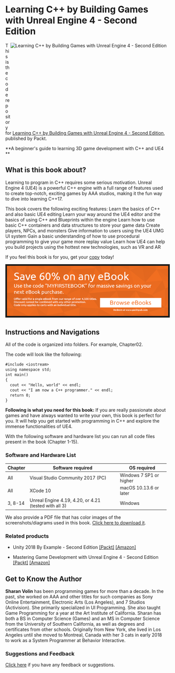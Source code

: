 # Learning C++ by Building Games with Unreal Engine 4 - Second Edition

<a href="https://www.packtpub.com/game-development/learning-c-building-games-unreal-engine-4-second-edition?utm_source=github&utm_medium=repository&utm_campaign=9781788476249 "><img src="https://d255esdrn735hr.cloudfront.net/sites/default/files/imagecache/ppv4_main_book_cover/9781788476249.png" alt="Learning C++ by Building Games with Unreal Engine 4 - Second Edition" height="256px" align="right"></a>

This is the code repository for [Learning C++ by Building Games with Unreal Engine 4 - Second Edition](https://www.packtpub.com/game-development/learning-c-building-games-unreal-engine-4-second-edition?utm_source=github&utm_medium=repository&utm_campaign=9781788476249 ), published by Packt.

**A beginner's guide to learning 3D game development with C++ and UE4	**

## What is this book about?
Learning to program in C++ requires some serious motivation. Unreal Engine 4 (UE4) is a powerful C++ engine with a full range of features used to create top-notch, exciting games by AAA studios, making it the fun way to dive into learning C++17.

This book covers the following exciting features:
Learn the basics of C++ and also basic UE4 editing 
Learn your way around the UE4 editor and the basics of using C++ and Blueprints within the engine 
Learn how to use basic C++ containers and data structures to store your game data 
Create players, NPCs, and monsters 
Give information to users using the UE4 UMG UI system 
Gain a basic understanding of how to use procedural programming to give your game more replay value 
Learn how UE4 can help you build projects using the hottest new technologies, such as VR and AR 

If you feel this book is for you, get your [copy](https://www.amazon.com/dp/1788476247) today!

<a href="https://www.packtpub.com/?utm_source=github&utm_medium=banner&utm_campaign=GitHubBanner"><img src="https://raw.githubusercontent.com/PacktPublishing/GitHub/master/GitHub.png" 
alt="https://www.packtpub.com/" border="5" /></a>

## Instructions and Navigations
All of the code is organized into folders. For example, Chapter02.

The code will look like the following:
```
#include <iostream>
using namespace std;  
int main() 
{ 
  cout << "Hello, world" << endl; 
  cout << "I am now a C++ programmer." << endl; 
  return 0;
} 
```

**Following is what you need for this book:**
If you are really passionate about games and have always wanted to write your own, this book is perfect for you. It will help you get started with programming in C++ and explore the immense functionalities of UE4.

With the following software and hardware list you can run all code files present in the book (Chapter 1-15).
### Software and Hardware List
| Chapter | Software required | OS required |
| -------- | ------------------------------------ | ----------------------------------- |
| All | Visual Studio Community 2017 (PC) | Windows 7 SP1 or higher |
| All | XCode 10 | macOS 10.13.6 or later |
| 3, 8-14 | Unreal Engine 4.19, 4.20, or 4.21 (tested with all 3) | Windows |


We also provide a PDF file that has color images of the screenshots/diagrams used in this book. [Click here to download it](https://www.packtpub.com/sites/default/files/downloads/9781788476249_ColorImages.pdf).

### Related products
* Unity 2018 By Example - Second Edition [[Packt]](https://www.packtpub.com/game-development/unity-2018-example-second-edition?utm_source=github&utm_medium=repository&utm_campaign=9781788398701 ) [[Amazon]](https://www.amazon.com/dp/178839870X)

* Mastering Game Development with Unreal Engine 4 - Second Edition [[Packt]](https://www.packtpub.com/game-development/mastering-game-development-unreal-engine-4-second-edition?utm_source=github&utm_medium=repository&utm_campaign=9781788991445 ) [[Amazon]](https://www.amazon.com/dp/1788991443)

## Get to Know the Author
**Sharan Volin**
 has been programming games for more than a decade. In the past, she worked on AAA and other titles for such companies as Sony Online Entertainment, Electronic Arts (Los Angeles), and 7 Studios (Activision). She primarily specialized in UI Programming. She also taught Game Programming for a year at the Art Institute of California. Sharan has both a BS in Computer Science (Games) and an MS in Computer Science from the University of Southern California, as well as degrees and certificates from other schools. Originally from New York, she lived in Los Angeles until she moved to Montreal, Canada with her 3 cats in early 2018 to work as a System Programmer at Behavior Interactive.


### Suggestions and Feedback
[Click here](https://docs.google.com/forms/d/e/1FAIpQLSdy7dATC6QmEL81FIUuymZ0Wy9vH1jHkvpY57OiMeKGqib_Ow/viewform) if you have any feedback or suggestions.


